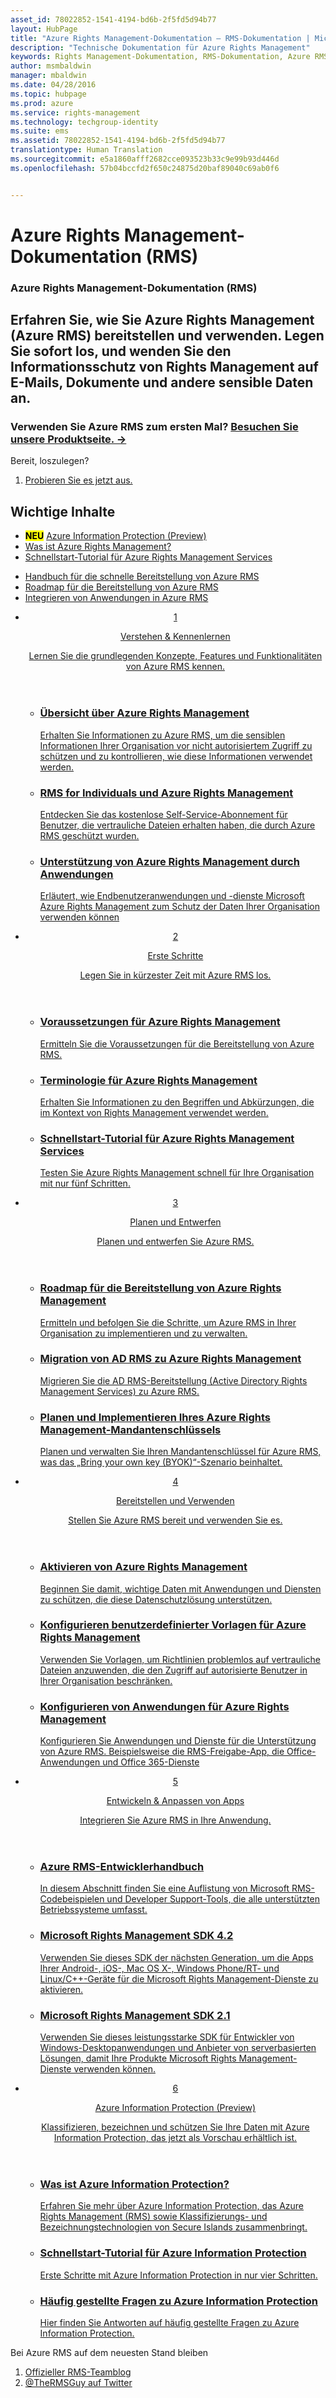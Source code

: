 ```yaml
---
asset_id: 78022852-1541-4194-bd6b-2f5fd5d94b77
layout: HubPage
title: "Azure Rights Management-Dokumentation – RMS-Dokumentation | Microsoft Docs"
description: "Technische Dokumentation für Azure Rights Management"
keywords: Rights Management-Dokumentation, RMS-Dokumentation, Azure RMS-Dokumentation
author: msmbaldwin
manager: mbaldwin
ms.date: 04/28/2016
ms.topic: hubpage
ms.prod: azure
ms.service: rights-management
ms.technology: techgroup-identity
ms.suite: ems
ms.assetid: 78022852-1541-4194-bd6b-2f5fd5d94b77
translationtype: Human Translation
ms.sourcegitcommit: e5a1860afff2682cce093523b33c9e99b93d446d
ms.openlocfilehash: 57b04bccfd2f650c24875d20baf89040c69ab0f6


---
```

# Azure Rights Management-Dokumentation (RMS)
<article id="main">
    <section id="hero-content">
      <h1>Azure Rights Management-Dokumentation (RMS)</h1>
      <h2>Erfahren Sie, wie Sie Azure Rights Management (Azure RMS) bereitstellen und verwenden. Legen Sie sofort los, und wenden Sie den Informationsschutz von Rights Management auf E-Mails, Dokumente und andere sensible Daten an.</h2>
      <h3>Verwenden Sie Azure RMS zum ersten Mal? <a href="http://go.microsoft.com/fwlink/?LinkId=816857" target="_blank">Besuchen Sie unsere Produktseite. &rarr;</a></h3>
    </section>
    <aside class="alert section-border">
        <p>Bereit, loszulegen?</p>
        <ol class="action-list">
            <li><a href="https://portal.office.com/Signup/Signup.aspx?&OfferId=A43415D3-404C-4df3-B31B-AAD28118A778&dl=RIGHTSMANAGEMENT&ali=1#0" target="_blank" class="button-bordered button-translucent">Probieren Sie es jetzt aus.</a></li>
        </ol>
    </aside>
    <section id="featured" class="container">
      <h2 class="section-heading"><span class="icon icon-warning"></span> Wichtige Inhalte</h2>
      <div class="features row">
        <ul class="column column-half">
          <li><mark><b>NEU</b></mark> <a href="./information-protection/what-is-information-protection.md">Azure Information Protection (Preview)</a></li>
          <li><a href="./understand-explore/what-is-azure-rms.md">Was ist Azure Rights Management?</a></li>
          <li><a href="./get-started/quick-start-tutorial.md">Schnellstart-Tutorial für Azure Rights Management Services</a></li>
        </ul>
        <ul class="column column-half">
          <li><a href="./get-started/rapid-deployment-guide.md">Handbuch für die schnelle Bereitstellung von Azure RMS</a></li>
          <li><a href="./plan-design/deployment-roadmap.md">Roadmap für die Bereitstellung von Azure RMS</a></li>
          <li><a href="./develop/developers-guide.md">Integrieren von Anwendungen in Azure RMS</a></li>
        </ul>
      </div>
    </section>
    <div id="journeys">
      <section class="container">
        <ul class="journeys-list">
          <li class="journey-step">
            <header class="journey-step-header row">
              <a href="./understand-explore/azure-rights-management.md">
                <div class="title column-third">
                  <span class="step-number">1</span>
                  <p>Verstehen &amp; Kennenlernen</p>
                </div>
                <p class="description column-two-thirds">Lernen Sie die grundlegenden Konzepte, Features und Funktionalitäten von Azure RMS kennen.</p>
              </a>
            </header>
            <section class="journey-step-elements content">
              <ul class="row">
                <li class="column-third">
                  <a href="./understand-explore/azure-rights-management.md">
                    <h3>Übersicht über Azure Rights Management</h3>
                    <p>Erhalten Sie Informationen zu Azure RMS, um die sensiblen Informationen Ihrer Organisation vor nicht autorisiertem Zugriff zu schützen und zu kontrollieren, wie diese Informationen verwendet werden.</p>
                  </a>
                </li>
                <li class="column-third">
                  <a href="./understand-explore/rms-for-individuals.md">
                    <h3>RMS for Individuals und Azure Rights Management</h3>
                    <p>Entdecken Sie das kostenlose Self-Service-Abonnement für Benutzer, die vertrauliche Dateien erhalten haben, die durch Azure RMS geschützt wurden.</p>
                  </a>
                </li>
                <li class="column-third">
                  <a href="./understand-explore/applications-support.md">
                    <h3>Unterstützung von Azure Rights Management durch Anwendungen</h3>
                    <p>Erläutert, wie Endbenutzeranwendungen und -dienste Microsoft Azure Rights Management zum Schutz der Daten Ihrer Organisation verwenden können </p>
                  </a>
                </li>
              </ul>
            </section>
          </li>
          <li class="journey-step">
            <header class="journey-step-header row">
              <a href="./get-started/requirements-azure-rms.md">
                <div class="title column-third">
                  <span class="step-number">2</span>
                  <p>Erste Schritte</p>
                </div>
                <p class="description column-two-thirds">Legen Sie in kürzester Zeit mit Azure RMS los.</p>
              </a>
            </header>
            <section class="journey-step-elements content">
              <ul class="row">
                <li class="column-third">
                  <a href="./get-started/requirements-azure-rms.md">
                    <h3>Voraussetzungen für Azure Rights Management</h3>
                    <p>Ermitteln Sie die Voraussetzungen für die Bereitstellung von Azure RMS.</p>
                  </a>
                </li>
                <li class="column-third">
                  <a href="./get-started/terminology.md">
                    <h3>Terminologie für Azure Rights Management</h3>
                    <p>Erhalten Sie Informationen zu den Begriffen und Abkürzungen, die im Kontext von Rights Management verwendet werden.</p>
                  </a>
                </li>
                <li class="column-third">
                  <a href="./get-started/quick-start-tutorial.md">
                    <h3>Schnellstart-Tutorial für Azure Rights Management Services</h3>
                    <p>Testen Sie Azure Rights Management schnell für Ihre Organisation mit nur fünf Schritten.</p>
                  </a>
                </li>
              </ul>
            </section>
          </li>
          <li class="journey-step">
            <header class="journey-step-header row">
              <a href="./plan-design/deployment-roadmap.md">
                <div class="title column-third">
                  <span class="step-number"> 3</span>
                  <p>Planen und Entwerfen</p>
                </div>
                <p class="description column-two-thirds">Planen und entwerfen Sie Azure RMS.</p>
              </a>
            </header>
            <section class="journey-step-elements content">
              <ul class="row">
                <li class="column-third">
                  <a href="./plan-design/deployment-roadmap.md">
                    <h3>Roadmap für die Bereitstellung von Azure Rights Management</h3>
                    <p>Ermitteln und befolgen Sie die Schritte, um Azure RMS in Ihrer Organisation zu implementieren und zu verwalten.</p>
                  </a>
                </li>
                <li class="column-third">
                  <a href="./plan-design/migrate-from-ad-rms-to-azure-rms.md">
                    <h3>Migration von AD RMS zu Azure Rights Management</h3>
                    <p>Migrieren Sie die AD RMS-Bereitstellung (Active Directory Rights Management Services) zu Azure RMS.</p>
                  </a>
                </li>
                <li class="column-third">
                  <a href="./plan-design/plan-implement-tenant-key.md">
                    <h3>Planen und Implementieren Ihres Azure Rights Management-Mandantenschlüssels</h3>
                    <p>Planen und verwalten Sie Ihren Mandantenschlüssel für Azure RMS, was das „Bring your own key (BYOK)“-Szenario beinhaltet.</p>
                  </a>
                </li>
              </ul>
            </section>
          </li>
          <li class="journey-step">
            <header class="journey-step-header row">
              <a href="./deploy-use/activate-service.md">
                <div class="title column-third">
                  <span class="step-number"> 4</span>
                  <p>Bereitstellen und Verwenden</p>
                </div>
                <p class="description column-two-thirds">Stellen Sie Azure RMS bereit und verwenden Sie es.</p>
              </a>
            </header>
            <section class="journey-step-elements content">
              <ul class="row">
                 <li class="column-third">
                 <a href="./deploy-use/activate-service.md">
                    <h3>Aktivieren von Azure Rights Management</h3>
                    <p>Beginnen Sie damit, wichtige Daten mit Anwendungen und Diensten zu schützen, die diese Datenschutzlösung unterstützen.</p>
                  </a>
                </li>
                <li class="column-third">
                  <a href="./deploy-use/configure-custom-templates.md">
                    <h3>Konfigurieren benutzerdefinierter Vorlagen für Azure Rights Management</h3>
                    <p>Verwenden Sie Vorlagen, um Richtlinien problemlos auf vertrauliche Dateien anzuwenden, die den Zugriff auf autorisierte Benutzer in Ihrer Organisation beschränken.</p>
                 </a>
                </li>
                <li class="column-third">
                  <a href="./deploy-use/configure-applications.md">
                    <h3>Konfigurieren von Anwendungen für Azure Rights Management</h3>
                    <p>Konfigurieren Sie Anwendungen und Dienste für die Unterstützung von Azure RMS. Beispielsweise die RMS-Freigabe-App, die Office-Anwendungen und Office 365-Dienste</p>
                 </a>
                </li>
              </ul>
            </section>
          </li>
          <li class="journey-step">
            <header class="journey-step-header row">
              <a href="./develop/developers-guide.md">
                <div class="title column-third">
                  <span class="step-number"> 5</span>
                  <p>Entwickeln &amp; Anpassen von Apps</p>
                </div>
                <p class="description column-two-thirds">Integrieren Sie Azure RMS in Ihre Anwendung.
                </p>
              </a>
            </header>
            <section class="journey-step-elements content">
              <ul class="row">
                <li class="column-third">
                  <a href="./develop/developers-guide.md">
                    <h3>Azure RMS-Entwicklerhandbuch</h3>
                    <p>In diesem Abschnitt finden Sie eine Auflistung von Microsoft RMS-Codebeispielen und Developer Support-Tools, die alle unterstützten Betriebssysteme umfasst.</p>
                  </a>
                </li>
                <li class="column-third">
                  <a href="./develop/active-directory-rights-management-services-multi-platform-thin-client-sdk-portal.md">
                    <h3>Microsoft Rights Management SDK 4.2</h3>
                    <p>Verwenden Sie dieses SDK der nächsten Generation, um die Apps Ihrer Android-, iOS-, Mac OS X-, Windows Phone/RT- und Linux/C++-Geräte für die Microsoft Rights Management-Dienste zu aktivieren.</p>
                  </a>
                </li>
                <li class="column-third">
                  <a href="./develop/microsoft-information-protection-and-control-client-portal.md">
                    <h3>Microsoft Rights Management SDK 2.1</h3>
                    <p>Verwenden Sie dieses leistungsstarke SDK für Entwickler von Windows-Desktopanwendungen und Anbieter von serverbasierten Lösungen, damit Ihre Produkte Microsoft Rights Management-Dienste verwenden können.</p>
                  </a>
                </li>
              </ul>
            </section>
          <li class="journey-step">
            <header class="journey-step-header row">
              <a href="./information-protection/what-is-information-protection.md">
                <div class="title column-third">
                  <span class="step-number"> 6</span>
                  <p>Azure Information Protection (Preview)</p>
                </div>
                <p class="description column-two-thirds">Klassifizieren, bezeichnen und schützen Sie Ihre Daten mit Azure Information Protection, das jetzt als Vorschau erhältlich ist.
                </p>
              </a>
            </header>
            <section class="journey-step-elements content">
              <ul class="row">
                <li class="column-third">
                  <a href="./information-protection/what-is-information-protection.md">
                    <h3>Was ist Azure Information Protection?</h3>
                    <p>Erfahren Sie mehr über Azure Information Protection, das Azure Rights Management (RMS) sowie Klassifizierungs- und Bezeichnungstechnologien von Secure Islands zusammenbringt.</p>
                  </a>
                </li>
                <li class="column-third">
                  <a href="./information-protection/infoprotect-quick-start-tutorial.md">
                    <h3>Schnellstart-Tutorial für Azure Information Protection</h3>
                    <p>Erste Schritte mit Azure Information Protection in nur vier Schritten.</p>
                  </a>
                </li>
                <li class="column-third">
                  <a href="./information-protection/faq.md">
                    <h3>Häufig gestellte Fragen zu Azure Information Protection</h3>
                    <p>Hier finden Sie Antworten auf häufig gestellte Fragen zu Azure Information Protection.</p>
                  </a>
                </li>
              </ul>
            </section>
          </li>
        </ul>
      </section>
    </div>
    <aside class="alert alert-social">
      <p>Bei Azure RMS auf dem neuesten Stand bleiben <ol class="action-list">
        <li><a href="http://blogs.technet.com/b/rms/" target="_blank" class="button-bordered button-translucent">Offizieller RMS-Teamblog</a></li>
        <li><a href="https://twitter.com/TheRMSGuy" target="_blank" class="button-bordered button-translucent">@TheRMSGuy auf Twitter</a></li>
      </ol>
    </aside>
</article>



<!--HONumber=Jul16_HO3-->


